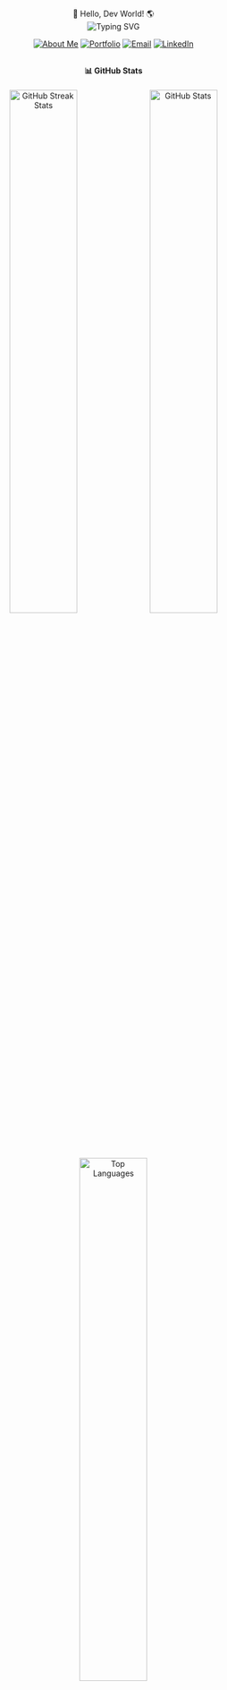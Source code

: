<div align="center">👋 Hello, Dev World! 🌎</div>
<div align="center">
  <img src="https://readme-typing-svg.herokuapp.com?font=Fira+Code&weight=600&size=30&duration=3000&pause=1000&color=38C2FF&center=true&vCenter=true&random=false&width=600&height=100&lines=Methmin+Pulsara;Software+Developer;Full-Stack+Engineer;Always+Learning+%F0%9F%92%A1" alt="Typing SVG" />
</div>
<p align="center">
  <a href="#"><img src="https://img.shields.io/badge/About_Me-546A7B?style=for-the-badge" alt="About Me"/></a>
  <a href="#"><img src="https://img.shields.io/badge/Portfolio-FF4D5B?style=for-the-badge" alt="Portfolio"/></a>
  <a href="mailto:methminpulsara10@gmail.com"><img src="https://img.shields.io/badge/Email-D14836?style=for-the-badge&logo=gmail&logoColor=white" alt="Email"/></a>
  <a href="https://www.linkedin.com/in/methmin-pulsara/"><img src="https://img.shields.io/badge/LinkedIn-0077B5?style=for-the-badge&logo=linkedin&logoColor=white" alt="LinkedIn"/></a>
</p>
<div align="center" style="margin-top: 30px; margin-bottom: 20px; font-weight: 700;">📊 GitHub Stats</div>
<div align="center">
  <img src="https://github-readme-streak-stats.herokuapp.com?user=Methminpulsara&theme=tokyonight&hide_border=true" alt="GitHub Streak Stats" width="49%" />
  <img src="https://github-readme-stats-sigma-five.vercel.app/api?username=Methminpulsara&show_icons=true&theme=tokyonight&hide_border=true&count_private=true" alt="GitHub Stats" width="49%" />
</div>
<div align="center">
  <img src="https://github-readme-stats-sigma-five.vercel.app/api/top-langs/?username=Methminpulsara&theme=tokyonight&hide_border=true&layout=compact" alt="Top Languages" width="49%" />
</div>
<div align="center" style="margin-top: 70px; margin-bottom: 50px; font-weight: 700;">💻 Tech Stack</div>
<div align="center">
  <img src="https://skillicons.dev/icons?i=java" height="40" alt="java logo" width="55" />
  <img src="https://skillicons.dev/icons?i=js" height="40" alt="javascript logo" width="55" />
  <img src="https://skillicons.dev/icons?i=ts" height="40" alt="typescript logo" width="55" />
  <img src="https://skillicons.dev/icons?i=html" height="40" alt="html5 logo" width="55" />
  <img src="https://skillicons.dev/icons?i=css" height="40" alt="css3 logo" width="55" />
   <img src="https://skillicons.dev/icons?i=spring" height="40" alt="spring logo"  width="55" />
    <img src="https://skillicons.dev/icons?i=react" height="40" alt="react logo" width="55" />

  <br/>
[  <img src="https://skillicons.dev/icons?i=angular" height="40" alt="angular logo" width="55" />
  <img src="https://skillicons.dev/icons?i=bootstrap" height="40" alt="bootstrap logo" width="55" />
  <img src="https://skillicons.dev/icons?i=tailwind" height="40" alt="tailwindcss logo" width="55" />
  <img src="https://skillicons.dev/icons?i=git" height="40" alt="git logo" width="55" />
  <img src="https://skillicons.dev/icons?i=github" height="40" alt="github logo" width="55" />
  <img src="https://skillicons.dev/icons?i=figma" height="40" alt="figma logo" width="55" />
  <img src="https://skillicons.dev/icons?i=daisyui" height="40" alt="daisyui logo" width="55" />
](https://skillicons.dev/icons?i=angular
https://skillicons.dev/icons?i=bootstrap
https://skillicons.dev/icons?i=tailwind
https://skillicons.dev/icons?i=git
https://skillicons.dev/icons?i=github
https://skillicons.dev/icons?i=figma
https://skillicons.dev/icons?i=daisyui
https://skillicons.dev/icons?i=express
)
  

</div>
<div align="center" style="margin-top:50px; margin-bottom: 50px; font-weight: 700;">🌱 Currently Learning</div>
<div align="center">
  <img src="https://skillicons.dev/icons?i=python" height="40" alt="docker logo" width="55" />
  <img src="https://skillicons.dev/icons?i=aws" height="40" alt="aws logo" width="55" />
    <img src="https://skillicons.dev/icons?i=nodejs" height="40" alt="nodejs logo"  width="55" />
        <img src="https://skillicons.dev/icons?i=electronjs" height="40" alt=""  width="55" />

  
</div>

<div align="center">
  <!-- Remove the GitHub stats cards and replace with custom project cards -->
  



<div align="center" style="margin-top: 15px; margin-bottom: 15px;">⭐️ From <a href="https://github.com/Methminpulsara">Methmin</a></div>
